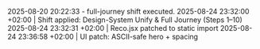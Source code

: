 ﻿2025-08-20 20:22:33 - full-journey shift executed.
2025-08-24 23:32:00 +02:00  |  Shift applied: Design-System Unify & Full Journey (Steps 1–10)
2025-08-24 23:32:31 +02:00  |  Reco.jsx patched to static import
2025-08-24 23:36:58 +02:00  |  UI patch: ASCII-safe hero + spacing
